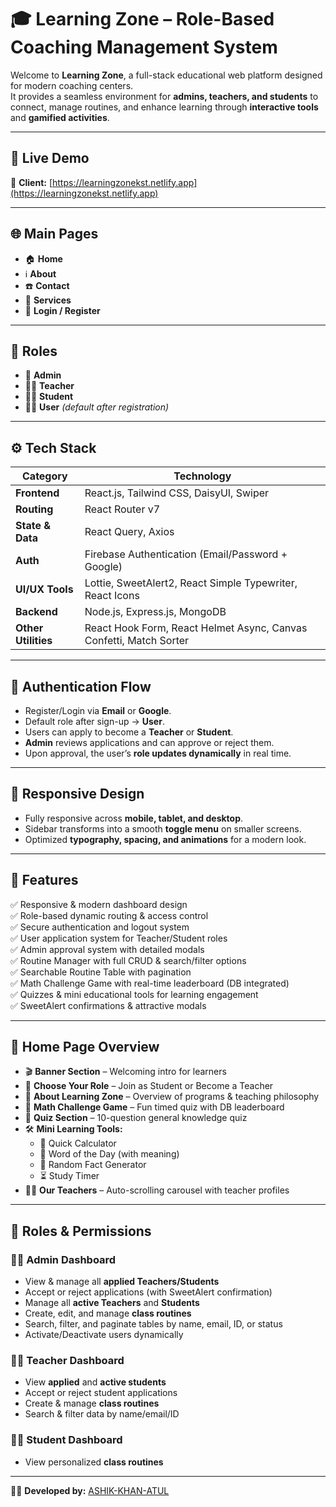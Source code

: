 # 🎓 Learning Zone – Role-Based Coaching Management System  

Welcome to **Learning Zone**, a full-stack educational web platform designed for modern coaching centers.  
It provides a seamless environment for **admins, teachers, and students** to connect, manage routines, and enhance learning through **interactive tools** and **gamified activities**.  

---

## 🌟 Live Demo  
🔗 **Client:** [https://learningzonekst.netlify.app](https://learningzonekst.netlify.app)

---

## 🌐 Main Pages  
- 🏠 **Home**  
- ℹ️ **About**  
- ☎️ **Contact**  
- 💼 **Services**  
- 🔐 **Login / Register**  

---

## 🔑 Roles  
- 👑 **Admin**  
- 👨‍🏫 **Teacher**  
- 👩‍🎓 **Student**  
- 🙋‍♂️ **User** *(default after registration)*  

---

## ⚙️ Tech Stack  

| Category | Technology |
|-----------|-------------|
| **Frontend** | React.js, Tailwind CSS, DaisyUI, Swiper |
| **Routing** | React Router v7 |
| **State & Data** | React Query, Axios |
| **Auth** | Firebase Authentication (Email/Password + Google) |
| **UI/UX Tools** | Lottie, SweetAlert2, React Simple Typewriter, React Icons |
| **Backend** | Node.js, Express.js, MongoDB |
| **Other Utilities** | React Hook Form, React Helmet Async, Canvas Confetti, Match Sorter |

---

## 🔐 Authentication Flow  
- Register/Login via **Email** or **Google**.  
- Default role after sign-up → **User**.  
- Users can apply to become a **Teacher** or **Student**.  
- **Admin** reviews applications and can approve or reject them.  
- Upon approval, the user’s **role updates dynamically** in real time.  

---

## 📱 Responsive Design  
- Fully responsive across **mobile, tablet, and desktop**.  
- Sidebar transforms into a smooth **toggle menu** on smaller screens.  
- Optimized **typography, spacing, and animations** for a modern look.  

---

## 🚀 Features  
✅ Responsive & modern dashboard design  
✅ Role-based dynamic routing & access control  
✅ Secure authentication and logout system  
✅ User application system for Teacher/Student roles  
✅ Admin approval system with detailed modals  
✅ Routine Manager with full CRUD & search/filter options  
✅ Searchable Routine Table with pagination  
✅ Math Challenge Game with real-time leaderboard (DB integrated)  
✅ Quizzes & mini educational tools for learning engagement  
✅ SweetAlert confirmations & attractive modals  

---

## 🏡 Home Page Overview  
- 🎬 **Banner Section** – Welcoming intro for learners  
- 👥 **Choose Your Role** – Join as Student or Become a Teacher  
- 🧩 **About Learning Zone** – Overview of programs & teaching philosophy  
- 🧮 **Math Challenge Game** – Fun timed quiz with DB leaderboard  
- 🧠 **Quiz Section** – 10-question general knowledge quiz  
- 🛠️ **Mini Learning Tools:**  
  - 🧮 Quick Calculator  
  - 🧠 Word of the Day (with meaning)  
  - 📖 Random Fact Generator  
  - ⏳ Study Timer  
- 👨‍🏫 **Our Teachers** – Auto-scrolling carousel with teacher profiles  

---

## 👥 Roles & Permissions  

### 🧑‍💼 Admin Dashboard  
- View & manage all **applied Teachers/Students**  
- Accept or reject applications (with SweetAlert confirmation)  
- Manage all **active Teachers** and **Students**  
- Create, edit, and manage **class routines**  
- Search, filter, and paginate tables by name, email, ID, or status  
- Activate/Deactivate users dynamically  

### 👨‍🏫 Teacher Dashboard  
- View **applied** and **active students**  
- Accept or reject student applications  
- Create & manage **class routines**  
- Search & filter data by name/email/ID  

### 👩‍🎓 Student Dashboard  
- View personalized **class routines**  

---

👨‍💻 **Developed by:** [ASHIK-KHAN-ATUL](https://github.com/ASHIK-KHAN-ATUL)
